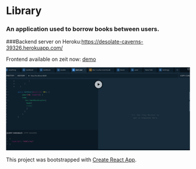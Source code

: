 # Library

### An application used to borrow books between users.

###Backend server on Heroku:https://desolate-caverns-39326.herokuapp.com/


Frontend available on zeit now: [demo](https://library.maczi01.now.sh/)

![screenshot](https://github.com/Maczi01/Library-GraphQL-backend/blob/master/assets/Playground.png)



This project was bootstrapped with [Create React App](https://github.com/facebook/create-react-app).
